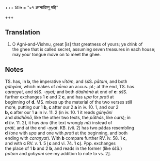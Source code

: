 +++
title = "०१ अग्नाविष्णू महि"

+++
## Translation
1. O Agni-and-Vishnu, great \[is\] that greatness of yours; ye drink of  
the ghee that is called secret, assuming seven treasures in each house;  
may your tongue move on to meet the ghee.

## Notes
TS. has, in **b**, the imperative *vītám*, and śśS. *pātam*, and both  
*gúhyāni*, which makes of *nā́ma* an accus. pl.; at the end, TS. has  
*caraṇyet*, and śśS. *-ṇyat;* and both *dádhānā* at end of **c**: śśS.  
further exchanges 1 **c** and 2 **c**, and has *upa* for *prati* at  
beginning of **d**. MS. mixes up the material of the two verses still  
more, putting our 1 **b, c** after our 2 **a** in iv. 10. 1, and our 2  
**b, c** after our 1 **a** in iv. 11. 2 (in iv. 10. 1 it reads *gúhyāni*  
and *dádhānā*, like the other two texts, the *pāthás*, like ours); in  
**d** (iv. 11. 2), it has *ánu* (the text wrongly *nú*) instead of  
*práti*, and at the end *-ṇyat*. KB. (vii. 2) has two pādas resembling  
**d** (one with *upa* and one with *prati* at the beginning, and both  
ending with *caraṇyat*). With **b** compare further RV. iv. 58. 1 **c**,  
and with **c** RV. v. 1. 5 ⌊**c** and vi. 74. 1 **c**⌋. Ppp. exchanges  
the place of 1 **b** and 2 **b**, and reads in the former (like śśS.)  
*pātam* and *guhyāni* see my addition to note to vs. 2⌋.
